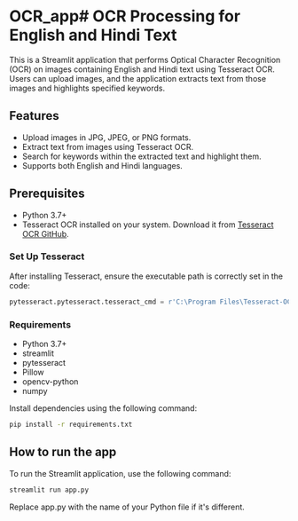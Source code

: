 # OCR_app# OCR Processing for English and Hindi Text

This is a Streamlit application that performs Optical Character Recognition (OCR) on images containing English and Hindi text using Tesseract OCR. Users can upload images, and the application extracts text from those images and highlights specified keywords.

## Features

- Upload images in JPG, JPEG, or PNG formats.
- Extract text from images using Tesseract OCR.
- Search for keywords within the extracted text and highlight them.
- Supports both English and Hindi languages.

## Prerequisites

- Python 3.7+
- Tesseract OCR installed on your system. Download it from [Tesseract OCR GitHub](https://github.com/tesseract-ocr/tesseract).

### Set Up Tesseract

After installing Tesseract, ensure the executable path is correctly set in the code:

```python
pytesseract.pytesseract.tesseract_cmd = r'C:\Program Files\Tesseract-OCR\tesseract.exe'  # for Windows
```
### Requirements
- Python 3.7+
- streamlit
- pytesseract
- Pillow
- opencv-python
- numpy

Install dependencies using the following command:

```bash
pip install -r requirements.txt
```
## How to run the app
To run the Streamlit application, use the following command:
```bash
streamlit run app.py
```
Replace app.py with the name of your Python file if it's different.
